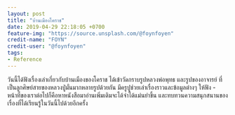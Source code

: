 ```yaml
---
layout: post
title: "บ้านเมืองโคราช"
date: 2019-04-29 22:18:05 +0700
feature-img: "https://source.unsplash.com/@foynfoyen"
credit-name: "FOYN"
credit-user: "@foynfoyen"
tags:
- Reference
---
```

วันนี้ได้ฟังเรื่องเล่าเกี่ยวกับบ้านเมืองของโคราช ได้เข้าวัดกราบรูปหลวงพ่อพุทธ และรูปของอาจารย์ ที่เป็นลูกศิษย์สายของหลวงปู่มั่นมากหลายรูปด้วยกัน มีครูปูช่วยเล่าเรื่องราวและข้อมูลต่างๆ ให้ฟัง - หน้าที่ของเราต่อไปก็คือหาหนังสือมาอ่านเพิ่มเติมจะได้จำได้แม่นยำขึ้น และทบทวนความสนุกสนานของเรื่องที่ได้เรียนรู้ในวันนี้ไปด้วยอีกครั้ง
